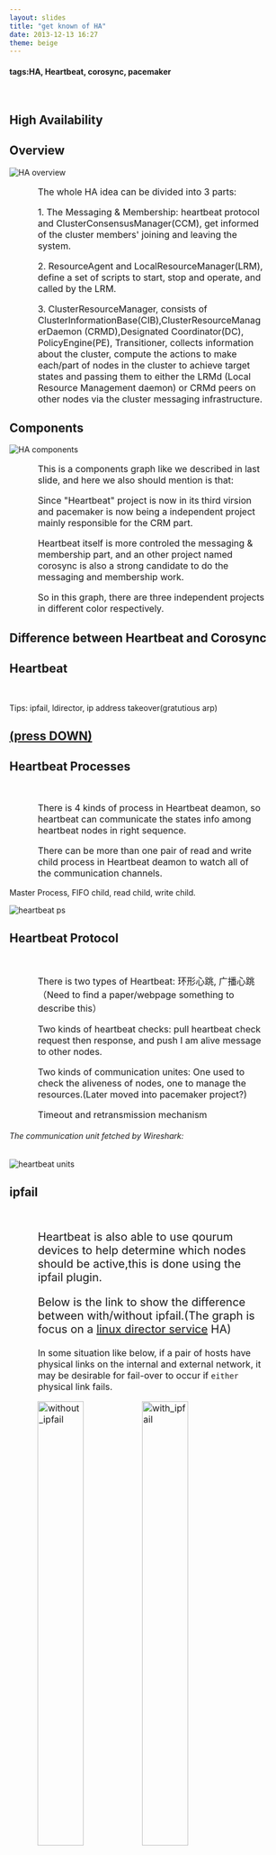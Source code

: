 ```yaml
---
layout: slides
title: "get known of HA"
date: 2013-12-13 16:27
theme: beige
---
```

<div class="reveal">
    <div class="slides">
        <section>
		<h4>tags:HA, Heartbeat, corosync, pacemaker</h4>
		<br>
		<h1>High Availability</h1>
	</section>
	<section>
		<h2>Overview</h2>
		<img alt="HA overview" src="{{ root_url }}/images/HA/ha_overview.png">
		<div style="padding-left:10%;padding-right:10%;font-size:16px;text-align: left;">	
			<p>The whole HA idea can be divided into 3 parts:</p>
			<p>1. The Messaging & Membership: heartbeat protocol and ClusterConsensusManager(CCM), get informed of the cluster members' joining and leaving the system.</p>
			<p>2. ResourceAgent and LocalResourceManager(LRM), define a set of scripts to start, stop and operate, and called by the LRM.</p>
			<p>3. ClusterResourceManager, consists of ClusterInformationBase(CIB),ClusterResourceManagerDaemon (CRMD),Designated Coordinator(DC), PolicyEngine(PE), Transitioner, collects information about the cluster, compute the actions to make each/part of  nodes in the cluster to achieve target states and passing them to either the LRMd (Local Resource Management daemon) or CRMd peers on other nodes via the cluster messaging infrastructure.</p>
		</div>
	</section>
        <section>
		<h2>Components</h2>
		<img alt="HA components" src="{{ root_url }}/images/HA/ha_internals.png">
		<div style="padding-left:10%;padding-right:10%;font-size:16px;text-align: left;">	
			<p>This is a components graph like we described in last slide, and here we also should mention is that:</p>
			<p>Since "Heartbeat" project is now in its third virsion and pacemaker is now being a independent project mainly responsible for the CRM part.</p>
			<p>Heartbeat itself is more controled the messaging & membership part, and an other project named corosync is also a strong candidate to do the messaging and membership work. </p>
			<p>So in this graph, there are three independent projects in different color respectively.</p>
		</div>		
	</section>
	<section>
		<h2>Difference between Heartbeat and Corosync</h2>
		<div style="padding-left:10%;padding-right:10%;font-size:16px;text-align: left;">	
			<p></p>
		</div>
	</section>
	<section>
		<section>
			<h2>Heartbeat</h2>
			<br>
			<p>Tips: ipfail, ldirector, ip address takeover(gratutious arp)</p>
			<h2><a href="#" class="navigate-down enabled" >(press DOWN)</a></h2>
		</section>
		<section>
			<h2>Heartbeat Processes</h2>
			<br>
			<div style="padding-left:10%;padding-right:10%;font-size:16px;text-align: left;">	
				<p>There is 4 kinds of process in Heartbeat deamon, so heartbeat can communicate the states info among heartbeat nodes in right sequence. </p>
				<p>There can be more than one pair of read and write child process in Heartbeat deamon to watch all of the communication channels.</p>
			</div>
			<p>Master Process, FIFO child, read child, write child. </p>
			<img alt="heartbeat ps" src="{{ root_url }}/images/HA/heartbeat_ps.png">
		</section>
		<section>
			<h2>Heartbeat Protocol</h2>
			<br>
			<div style="padding-left:10%;padding-right:10%;font-size:16px;text-align: left;">	
				<p>There is two types of Heartbeat: 环形心跳, 广播心跳（Need to find a paper/webpage something to describe this）</p>
				<p>Two kinds of heartbeat checks: pull heartbeat check request then response, and push I am alive message to other nodes.</p>
				<p>Two kinds of communication unites: One used to check the aliveness of nodes, one to manage the resources.(Later moved into pacemaker project?)</p>
				<p>Timeout and retransmission mechanism</p>
			</div>
			<h6>The communication unit fetched by Wireshark:</h6>
			<img alt="heartbeat units" src="{{ root_url }}/images/HA/heartbeat_units.png">
		</section>
		<section>
			<h2>ipfail</h2>
			<br>
			<div style="padding-left:10%;padding-right:10%;font-size:16px;text-align: left; float:left;">	
				<p style="font-wight:900; font-size:20px;">Heartbeat is also able to use qourum devices to help determine which nodes should be active,this is done using the ipfail plugin.</p>
				<p style="font-wight:900; font-size:20px;">Below is the link to show the difference between with/without ipfail.(The graph is focus on a <a href="http://www.ultramonkey.org/3/lvs.html#linux-director" target="_blank">linux director service</a> HA)</p>
				<p>In some situation like below, if a pair of hosts have physical links on the internal and external network, it may be desirable for fail-over to occur if <code>either</code> physical link fails. </p>
				<img alt="without_ipfail" src="{{ root_url }}/images/HA/without_ipfail.png" style="width:45%">
				<img alt="with_ipfail" src="{{ root_url }}/images/HA/with_ipfail.png" style="width:45%">
				<p>The <a href="http://www.ultramonkey.org/3/ipfail.html" target="_blank">ipfail</a> plugin for heartbeat makes this possible by monitoring one or more external hosts known as a ping node. Typically this would be a router or switch on the local network. The ping node is treated as a quorum device. connectivity to a qourum device is lost, then heartbeat's resource manager may triger a failover. In the simple case, if an interface fails on the active linux director, then one of the ping nodes should become unavailable and fail-over will occur.</p>
			</div>
		</section>
		<section>
			<h2>Heartbeat Virtual IP</h2>
			<br>
			<div style="padding-left:10%;padding-right:10%;font-size:16px;text-align: left;">	
				<p>When heartbeat is configured, a master node is selected.</p> 
				<p>When heartbeat starts up this node sets up an interface for a virtual IP address, that will be accessed by external end users. Normally, there will be an interface with the Virtual IP on the master host. </p>
				<p>If this node fails then another node in the heartbeat cluster will start up an interface for this IP address and use <a href="#" class="navigate-down enabled" >gratuitous ARP</a> to ensure that all traffic bound for this address is received by this machine. This is most conveniently done by adding the virtual IP address an existing interface, or a dedicated interface may also be used. Once the address has been added, the hot stand-by is able to accept traffic, and answer ARP requests for the virtual IP address. </p>
				<p>This method of fail-over is called <a href="http://www.ultramonkey.org/3/ip_address_takeover.html" target="_blank">IP Address Takeover</a>. </p>
				<p>Unless the auto_failback directive is set to off in the HA.cf file, once the master node becomes available again resources will fail-over again so they are once again owned by the master node.</p>
			</div>
		</section>
		<section>
			<h2>Gratutious ARP</h2>
			<br>
			<div style="padding-left:10%;padding-right:10%;font-size:16px;text-align: left; float:left;">	
				<p>A gratuitous ARP is an ARP reply when there was no ARP request. By adopting this method, the ARP cache on the router and hosts' cache can be refreshed. </p>
				<p>In order to be compatible for most hardware, there are 2 types of gratutious ARP, like below: </p>
				<p>1. Sending ARP <b style="color:red">reply</b> to the broadcast hardware address then all hosts on the LAN will receive the ARP reply and refresh their ARP cache. </p>
				<p>2. Sending an ARP <b style="color:red">request</b> for itself then all hosts on the LAN will refresh their ARP caches using the source hardware address of this request. </p>
			</div>
			<img alt="Gratutious ARP response" src="{{ root_url }}/images/HA/garp-rsp.png">
			<p style="font-size:16px;">Gratutious ARP response</p>
			<img alt="Gratutious ARP request" src="{{ root_url }}/images/HA/garp-req.png">
			<p style="font-size:16px;">Gratutious ARP request</p>
		</section>
		<section>
			<h2>ldirector</h2>
			<br>
			<div style="padding-left:10%;padding-right:10%;font-size:16px;text-align: left;">	
				<p>Ldirectord runs on linux-directors to monitor the health of the real-servers by periodically making a request and checking for an expected response. </p>
				<p>For HTTP servers this means requesting a known URL and checking that the response contains an expected string. This is called a "negotiate" check. </p>
				<p>Ldirectord has support for performing a negotiate check for HTTP, HTTPS, FTP, IMAP, POP, SMTP, LDAP, NNTP and MySQL servers. Adding negotiate check support for other protocols is usually quite simple. Ldirectord is also able to perform a simple check "connect" check for other servcies. The connect check simply verifies that the port on the real-servers is able to accept a connection.</p>
				<br>
				<p>Here is an example: If a real-servers fails then the server is made quiescent and will be reinserted once it comes back on line. If all the real-servers are down then a fall-back server is inserted into the pool, which will be made quiescent one of the real web servers comes back on line. Typically, the fall-back server is localhost. If an HTTP virtual service is being provided then it is useful to run an Apache HTTP server that returns a page indicating that the service is temporarily inaccessible. </p>
			<p><b>Reference: </b><a href="http://horms.net/projects/ldirectord/" target="_blank">ldirectord webpage</a></p>
			</div>
		</section>
		<section>
			<h2>Fencing and STONITH</h2>
			<br>
			<div style="padding-left:10%;padding-right:10%;font-size:16px;text-align: left;">	
				<p>Fencing is a very important concept in computer clusters for HA (High Availability). A cluster sometimes detects that one of the nodes is behaving strangely and needs to remove it. This is called fencing and is commonly done with a STONITH resource. Fencing may be defined as a method to bring an HA cluster to a known state.</p>
			<p>To ensure the resource is only running on one node, sometimes when the resource state on some nodes is not certain, fencing comes in. Fencing can ensure that the node does not run any important resources. </p>
			<p><b>Reference: </b><a href="http://doc.opensuse.org/products/draft/SLE-HA/SLE-ha-guide_sd_draft/cha.ha.fencing.html" target="_blank">Fencing and STONITH guide</a></p>
			</div>
		</section>
		<section>
			<h2>Heartbeat conf</h2>
			<div style="padding-left:10%;padding-right:10%;font-size:16px;text-align: left;">	
				<h4>Reference:</h4>
				<h5>1. <a href="http://www.ultramonkey.org/3/topologies/config/ha/single/real-server/ha.cf" target="_blank">ha.cf on Webpage</a></h5>
				<h5>2. <a href="{{ root_url }}/images/HA/ha.cf.txt" target="_blank">man ha.cf</a></h5>
				<hr>
				<d>心跳方式：ucast,mcast,serial</p>
				<p>debugfile /var/log/HA-debug:该文件保存 heartbeat 的调试信息</p>
				<p>logfile /var/log/HA-log:heartbeat 的日志文件</p>
				<p>keepalive 2:心跳的时间间隔,默认时间单位为秒</p>
				<p>deadtime 30:超出该时间间隔未收到对方节点的心跳,则认为对方已经死亡。</p>
				<p>warntime 10:超出该时间间隔未收到对方节点的心跳,则发出警告并记录到日志中。</p>
				<p>initdead 120:在某些系统上,系统启动或重启之后需要经过一段时间网络才能正常工作,该选项用于解决这种情况产生的时间间隔。取值至少为 deadtime 的两倍。</p>
				<p>udpport 694:设置广播通信使用的端口,694 为默认使用的端口号。</p>
				<p>baud 19200:设置串行通信的波特率。</p>
				<p>serial /dev/ttyS0:选择串行通信设备,用于双机使用串口线连接的情况。如果双机使用以太网连接,则应该关闭该选项。</p>
				<p>bcast eth0:设置广播通信所使用的网络接口卡。</p>
				<p>auto_failback on:heartbeat 的两台主机分别为主节点和从节点。主节点在正常情况下占用资源并运行所有的服务,遇到故障时把资源交给从节点并由从节点运行服务。在该选项设为 on 的情况下,一旦主节点恢复运行,则自动获取资源并取代从节点,否则不取代从节点。<p>
				<p>ping ping-node1 ping-node2:指定 ping node,ping node 并不构成双机节点,它们仅仅用来测试网络连接。</p>
				<p>respawn hacluster /usr/lib/heartbeat/ipfail:指定与 heartbeat 一同启动和关闭的进程,该进程被自动监视,遇到故障则重新启动。最常用的进程是 ipfail,该进程用于检测和处理网络故障,需要配合ping 语句指定的 ping node 来检测网络连接。</p>
			</div>
		</section>
	</section>
	<section>
		<section>
			<h2>Corosync</h2>
			<div style="padding-left:10%;padding-right:10%;font-size:16px;text-align: left;">	
				<img alt="corosync architecture" src="{{ root_url }}/images/HA/corosync_arch.png" style="width:40%; float:left; margin-left:5%; margin-right:10%;">
				<div style="width:40%; float:left; margin-top:15px;">
					<p><b>The totem stack:</b> Allow every node in the cluster to remain in synchronization when processor failure occurs or new processors are included in the membership. And the totem stack supports the ability to communicate redundantly over multiple network interfaces. [Above features are based on the "Totem Single Ring Ordering and Membership Protocol" & "Totem Redundant Ring Protocol", which will be described in the "down" slide.]</p>
					<p><b>IPC Manager:</b> Responsible for receipt and transmission of IPC request, and routed via the service manager to the appropriate service engine plugin. Consists of 2 file description: blocking and non-blocking.  </p>
					<p><b>Service Engine:</b> The third parties CRM, like Pacemaker, CMAN, etc.</p>
					<p><b>Service Manager:</b> Loading Service Engine plugin, route all requests to the service engine via IPC, Send memebership changes, Deliver info from the low-level Totem Single Ring Protocol to service engine, Also route synchronization activities with the synchronization engine.</p>
					<p><b>Synchronization Engine:</b> Directing the recovery of all service engines after a failure or addition of a processor. Being called by Service Engine in some cases. [There is some general APIs: sync_init, sync_process, sync_activate, sync_abort]</p>
				</div>
				<p><b>Reference: </b><a href="https://www.kernel.org/doc/ols/2008/ols2008v1-pages-85-100.pdf" target="_blank">Download the paper</a></p>
			</div>
		</section>
		<section>
			<h2>Totem Single Ring Ordering and Membership protocol</h2>
			<br>
			<div style="padding-left:10%;padding-right:10%;font-size:16px;text-align: left;">	
				<p></p>
			</div>
			<p><b>Reference: </b><a href="http://www.google.com/url?sa=t&rct=j&q=&esrc=s&source=web&cd=1&cad=rja&ved=0CC8QFjAA&url=http%3A%2F%2Fwww.csie.fju.edu.tw%2F~yeh%2Fresearch%2Fpapers%2Fos-reading-list%2Famir-tocs95-totem.pdf&ei=EbWuUqnCGsOUrgep3IDQDA&usg=AFQjCNEKjcrLf1Yv-ZzLVKW2XQLTSgzusw&sig2=51IQLEDXczx2wZ5DTuQLDg" target="_blank">Download the peper</a></p>
		</section>
		<section>
			<h2>Totem Redundant Ring Protocol</h2>
			<br>
			<div style="padding-left:10%;padding-right:10%;font-size:16px;text-align: left;">	
				<p></p>
			</div>
			<p><b>Reference: </b><a href="http://www.rcsc.de/pdf/icdcs02.pdf" target="_blank">Download the paper</a></p>
		</section>
	</section>
	<section>
		<h2>LRM and scripts</h2>
		<div style="padding-left:10%;padding-right:10%;font-size:16px;text-align: left;">	
			<p>2. ResourceAgent scripts define a set of start, stop or monitor operations, which are used to operate on a resource instance. The LocalResourceManager (LRM) HAs the responsibility for performing operations on resources, by using ResourceAgent scripts to carry out the work. LRM also provides information about resources. It can provide a list of resources that are currently primary and its current state.</p>
			<p>lrmd, stonithd</p>
			<p>OCF Resource Agents Guides: <a href="http://www.linux-HA.org/doc/dev-guides/ra-dev-guide.html" target="_blank">OCF</a></p>
			<p>usecase and examples link: <a href="http://www.linux-HA.org/doc/man-pages/ap-ra-man-pages.html" target="_blank">Resource Agents Scripts</a></p>
		</div>
	</section>
	<section>
		<h2>CRM overview</h2>
		<img alt="HA components" src="{{ root_url }}/images/HA/ha_internals.png" style="width:30%;">
		<div style="padding-left:10%;padding-right:10%;font-size:16px;text-align: left;">	
			<p>ClusterInformationBase (aka CIB) is the component which stores information about the cluster. The CIB uses XML to represent both the cluster’s configuration and current state of all resources in the cluster. The contents of the CIB are automatically kept in sync across the entire cluster and are used by the PEngine to compute the ideal state of the cluster and how it should be achieved.</p>
			<p>The ClusterResourceManagerDaemon (CRMD) runs on every node and coordinates the actions of all other cluster resource managers.This list of instructions is then fed to the DC (Designated Co-ordinator). Pacemaker centralizes all cluster decision making by electing one of the CRMd instances to act as a master. Should the elected CRMd process, or the node it is on, fail… a new one is quickly established.</p>
			<p>The PolicyEngine (PE) module is the one who performs computation to describe the actions and their dependencies necessary to go from the current cluster state to the target cluster state, then it passes these actions to Transitioner,which communicates with the LocalResourceManager on every node and informs about the actions decided by PE (start, stop resources). The peer nodes all report the results of their operations back to the DC and based on the expected and actual results, will either execute any actions that needed to wait for the previous one to complete, or abort processing and ask the PEngine to recalculate the ideal cluster state based on the unexpected results.</p>
			<p>stonithd</p>
		</div>
	</section>
	<section>
		<section>
			<h2>Pacemaker</h2>
			<br>
			<div style="padding-left:10%;padding-right:10%;font-size:16px;text-align: left;">	
				<p>Pacemaker is a scalable High-Availability cluster resource manager formerly part of Heartbeat [LinuxHA]. Pacemaker was first released as part of Heartbeat-2.0.0 in July 2005 and overcame the deficien- cies of Heartbeat’s previous cluster resource manager. </p>
				<p>Pacemaker functionality is broken into logically distinct pieces, each one being a separate process and able to be rewritten/replaced independently of the others</p>
				<ul>
				<li>cib—Short for Cluster Information Base. Contains definitions of all cluster options, nodes, resources, their relationships to one another and current sta- tus. Synchronizes updates to all cluster nodes. </li>
				<li>lrmd—Short for Local Resource Management Daemon. Non-cluster aware daemon that presents a common interface to the supported resource types. Interacts directly with resource agents (scripts). </li>
				<li>pengine—Short for Policy Engine. Computes the next state of the cluster based on the current state and the configuration. Produces a transition graph contained a list of actions and dependencies. </li>
				<li>tengine—Short for Transition Engine. Co- ordinates the execution of the transition graph pro- duced by the Policy Engine. </li>
				<li>crmd—Short for Cluster Resource Management Daemon. Largely a message broker for the PE, TE, and LRM. Also elects a leader to co- ordinate the activities of the cluster. </li>
				</ul>
			</div>
		</section>
	</section>
    </div>
</div>
